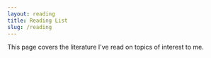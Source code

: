 ```yaml
---
layout: reading
title: Reading List
slug: /reading
---
```


This page covers the literature I've read on topics of interest to me.
<br />
